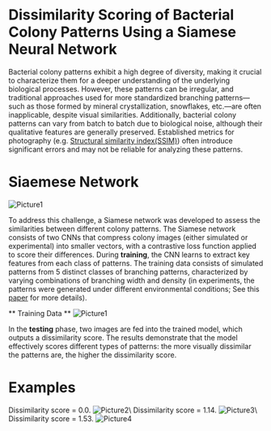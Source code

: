 # Dissimilarity Scoring of Bacterial Colony Patterns Using a Siamese Neural Network

Bacterial colony patterns exhibit a high degree of diversity, making it crucial to characterize them for a deeper understanding of the underlying biological processes. However, these patterns can be irregular, and traditional approaches used for more standardized branching patterns—such as those formed by mineral crystallization, snowflakes, etc.—are often inapplicable, despite visual similarities. Additionally, bacterial colony patterns can vary from batch to batch due to biological noise, although their qualitative features are generally preserved. Established metrics for photography (e.g. [Structural similarity index(SSIM)](https://en.wikipedia.org/wiki/Structural_similarity_index_measure)) often introduce significant errors and may not be reliable for analyzing these patterns.

# Siaemese Network
![Picture1](https://github.com/user-attachments/assets/6ebb1e9d-c2a8-4024-ab47-2a51cde33bf7)

To address this challenge, a Siamese network was developed to assess the similarities between different colony patterns. The Siamese network consists of two CNNs that compress colony images (either simulated or experimental) into smaller vectors, with a contrastive loss function applied to score their differences. During **training**, the CNN learns to extract key features from each class of patterns. The training data consists of simulated patterns from 5 distinct classes of branching patterns, characterized by varying combinations of branching width and density (in experiments, the patterns were generated under different environmental conditions; See this [paper](https://doi.org/10.15252/msb.202010089) for more details).

** Training Data **
![Picture1](https://github.com/user-attachments/assets/9e46d279-23f5-47be-9ed7-a4efbd630e14)


In the **testing** phase, two images are fed into the trained model, which outputs a dissimilarity score. The results demonstrate that the model effectively scores different types of patterns: the more visually dissimilar the patterns are, the higher the dissimilarity score.

# Examples
Dissimilarity score = 0.0.
![Picture2](https://github.com/user-attachments/assets/92bcf2a4-87a0-4b67-922d-c54aeb601c85)\\
Dissimilarity score = 1.14.
![Picture3](https://github.com/user-attachments/assets/e298be3a-1372-498d-985e-b28f5724cdaa)\\
Dissimilarity score = 1.53.
![Picture4](https://github.com/user-attachments/assets/568399bd-ae4d-413e-95ed-b984b7caf092)
